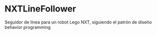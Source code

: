 # NXTLineFollower

Seguidor de línea para un robot Lego NXT, siguiendo el patrón de diseño behavior programming
